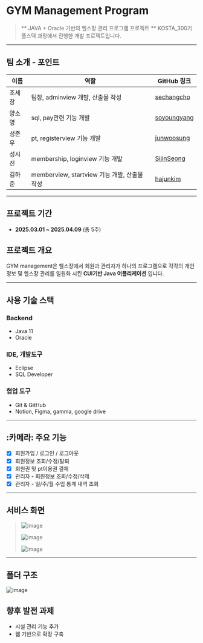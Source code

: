 # GYM Management Program

> ** JAVA + Oracle 기반의 헬스장 관리 프로그램 프로젝트 **
> KOSTA_300기 풀스택 과정에서 진행한 개발 프로젝트입니다.

---
## 팀 소개 - 포인트
| 이름   | 역할                               | GitHub 링크                                 |
|--------|------------------------------------|---------------------------------------------|
| 조세창 | 팀장, adminview 개발, 산출물 작성 | [sechangcho](https://github.com/dlclxkzk87) |
| 양소영 | sql, pay관련 기능 개발            | [soyoungyang](https://github.com/sy18346) |
| 성준우 | pt, registerview 기능 개발        | [junwoosung](https://github.com/sjw042635) |
| 성시진 | membership, loginview 기능 개발   | [SijinSeong](https://github.com/SijinSeong) |
| 김하준 | memberview, startview 기능 개발, 산출물 작성   | [hajunkim](https://github.com/Kimajun0919) |
---

## 프로젝트 기간
- **2025.03.01 ~ 2025.04.09** (총 5주)

## 프로젝트 개요
GYM management은 헬스장에서 회원과 관리자가 하나의 프로그램으로
각각의 개인정보 및 헬스장 관리를 일원화 시킨 **CUI기반 Java 어플리케이션** 입니다.

---
## 사용 기술 스택
### Backend
- Java 11
- Oracle
### IDE, 개발도구
- Eclipse
- SQL Developer
### 협업 도구
- Git & GitHub
- Notion, Figma, gamma, google drive
---

## :카메라: 주요 기능
- [x] 회원가입 / 로그인 / 로그아웃
- [x] 회원정보 조회/수정/탈퇴
- [x] 회원권 및 pt이용권 결제
- [x] 관리자 - 회원정보 조회/수정/삭제
- [x] 관리자 - 일/주/월 수입 통계 내역 조회
---

## 서비스 화면
> ![image](https://github.com/user-attachments/assets/79f28b29-352b-4e26-9a8e-44d8e67521c3)
> 
> ![image](https://github.com/user-attachments/assets/74706329-90c5-4a73-a722-c0e8697d9e83)
> 
> ![image](https://github.com/user-attachments/assets/2665b68d-9bea-481b-bfb6-7f88852a94ea)


---
## 폴더 구조
![image](https://github.com/user-attachments/assets/f5ca594c-f65b-4c2b-8c8e-6919ac3c3650)
     
   

## 향후 발전 과제
- 시설 관리 기능 추가
- 웹 기반으로 확장 구축
